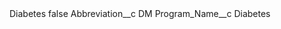 <?xml version="1.0" encoding="UTF-8"?>
<CustomMetadata xmlns="http://soap.sforce.com/2006/04/metadata" xmlns:xsi="http://www.w3.org/2001/XMLSchema-instance" xmlns:xsd="http://www.w3.org/2001/XMLSchema">
    <label>Diabetes</label>
    <protected>false</protected>
    <values>
        <field>Abbreviation__c</field>
        <value xsi:type="xsd:string">DM</value>
    </values>
    <values>
        <field>Program_Name__c</field>
        <value xsi:type="xsd:string">Diabetes</value>
    </values>
</CustomMetadata>
